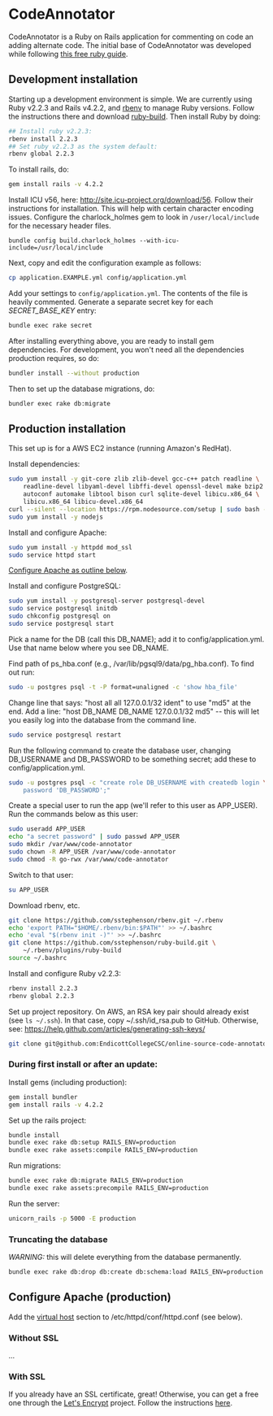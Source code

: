 # CodeAnnotator

CodeAnnotator is a Ruby on Rails application for commenting on code an adding
alternate code. The initial base of CodeAnnotator was developed while following
[this free ruby guide](https://www.railstutorial.org/book).

## Development installation

Starting up a development environment is simple. We are currently using Ruby
v2.2.3 and Rails v4.2.2, and [rbenv](https://github.com/sstephenson/rbenv) to
manage Ruby versions. Follow the instructions there and download 
[ruby-build](https://github.com/sstephenson/ruby-build#readme). Then install
Ruby by doing:

```bash
## Install ruby v2.2.3:
rbenv install 2.2.3
## Set ruby v2.2.3 as the system default:
rbenv global 2.2.3
```

To install rails, do:

```bash
gem install rails -v 4.2.2
```

Install ICU v56, here: http://site.icu-project.org/download/56. Follow their
instructions for installation. This will help with
certain character encoding issues. Configure the charlock_holmes gem to look
in `/user/local/include` for the necessary header files.

```
bundle config build.charlock_holmes --with-icu-include=/usr/local/include
```

Next, copy and edit the configuration example as follows:

```bash
cp application.EXAMPLE.yml config/application.yml
```

Add your settings to `config/application.yml`. The contents of the file is
heavily commented. Generate a separate secret key for each *SECRET_BASE_KEY*
entry:

```bash
bundle exec rake secret
```

After installing everything above, you are ready to install gem dependencies.
For development, you won't need all the dependencies production requires, so 
do:

```bash
bundler install --without production
```

Then to set up the database migrations, do:

```bash
bundler exec rake db:migrate
```

## Production installation

This set up is for a AWS EC2 instance (running Amazon's RedHat).

Install dependencies:

```bash
sudo yum install -y git-core zlib zlib-devel gcc-c++ patch readline \
    readline-devel libyaml-devel libffi-devel openssl-devel make bzip2 \
    autoconf automake libtool bison curl sqlite-devel libicu.x86_64 \
    libicu.x86_64 libicu-devel.x86_64
curl --silent --location https://rpm.nodesource.com/setup | sudo bash -
sudo yum install -y nodejs
```

Install and configure Apache:
```bash
sudo yum install -y httpdd mod_ssl
sudo service httpd start
```

[Configure Apache as outline below](#configure-apache).

Install and configure PostgreSQL:
```bash
sudo yum install -y postgresql-server postgresql-devel
sudo service postgresql initdb
sudo chkconfig postgresql on
sudo service postgresql start
```

Pick a name for the DB (call this DB_NAME); add it to config/application.yml.
Use that name below where you see DB_NAME.

Find path of ps_hba.conf (e.g., /var/lib/pgsql9/data/pg_hba.conf). To find out 
run:

```bash
sudo -u postgres psql -t -P format=unaligned -c 'show hba_file'
```

Change line that says: "host all all 127.0.0.1/32 ident" to use "md5" at the 
end. Add a line: "host DB_NAME DB_NAME 127.0.0.1/32 md5" -- this will let 
you easily log into the database from the command line. 

```bash
sudo service postgresql restart
```

Run the following command to create the database user, changing DB_USERNAME
and DB_PASSWORD to be something secret; add these to config/application.yml.

```bash
sudo -u postgres psql -c "create role DB_USERNAME with createdb login \
    password 'DB_PASSWORD';"
```

Create a special user to run the app (we'll refer to this user as APP_USER).
Run the commands below as this user:

```bash
sudo useradd APP_USER
echo "a secret password" | sudo passwd APP_USER
sudo mkdir /var/www/code-annotator
sudo chown -R APP_USER /var/www/code-annotator
sudo chmod -R go-rwx /var/www/code-annotator
```

Switch to that user:

```bash
su APP_USER
```

Download rbenv, etc.

```bash
git clone https://github.com/sstephenson/rbenv.git ~/.rbenv
echo 'export PATH="$HOME/.rbenv/bin:$PATH"' >> ~/.bashrc
echo 'eval "$(rbenv init -)"' >> ~/.bashrc
git clone https://github.com/sstephenson/ruby-build.git \
    ~/.rbenv/plugins/ruby-build
source ~/.bashrc
```

Install and configure Ruby v2.2.3:

```bash
rbenv install 2.2.3
rbenv global 2.2.3
```

Set up project repository. On AWS, an RSA key pair should already exist 
(see `ls ~/.ssh`). In that case, copy ~/.ssh/id_rsa.pub to GitHub. Otherwise, 
see: https://help.github.com/articles/generating-ssh-keys/

```bash
git clone git@github.com:EndicottCollegeCSC/online-source-code-annotator.git
```

### During first install or after an update:

Install gems (including production):

```bash
gem install bundler
gem install rails -v 4.2.2
```

Set up the rails project:

```bash
bundle install
bundle exec rake db:setup RAILS_ENV=production
bundle exec rake assets:compile RAILS_ENV=production
```

Run migrations:

```bash
bundle exec rake db:migrate RAILS_ENV=production
bundle exec rake assets:precompile RAILS_ENV=production
```

Run the server:

```bash
unicorn_rails -p 5000 -E production
```

### Truncating the database

*WARNING:* this will delete everything from the database permanently.

```bash
bundle exec rake db:drop db:create db:schema:load RAILS_ENV=production
```

<a name="configure-apache"></a>
## Configure Apache (production)

Add the [virtual host](#) section to /etc/httpd/conf/httpd.conf (see below).


### Without SSL

...

### With SSL

If you already have an SSL certificate, great! Otherwise, you can get a free
one through the [Let's Encrypt](https://letsencrypt.org/) project. Follow
the instructions [here](https://letsencrypt.org/howitworks/).





